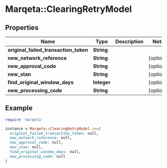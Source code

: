 # Marqeta::ClearingRetryModel

## Properties

| Name | Type | Description | Notes |
| ---- | ---- | ----------- | ----- |
| **original_failed_transaction_token** | **String** |  |  |
| **new_network_reference** | **String** |  | [optional] |
| **new_approval_code** | **String** |  | [optional] |
| **new_stan** | **String** |  | [optional] |
| **find_original_window_days** | **Integer** |  | [optional] |
| **new_processing_code** | **String** |  | [optional] |

## Example

```ruby
require 'marqeta'

instance = Marqeta::ClearingRetryModel.new(
  original_failed_transaction_token: null,
  new_network_reference: null,
  new_approval_code: null,
  new_stan: null,
  find_original_window_days: null,
  new_processing_code: null
)
```

